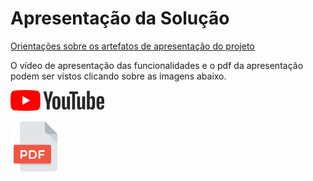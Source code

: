 # Apresentação da Solução

<a href="../docs/10-Apresentação do Projeto.md"> Orientações sobre os artefatos de apresentação do projeto</a>

O vídeo de apresentação das funcionalidades e o pdf da apresentação podem ser vistos clicando sobre as imagens abaixo.

<a href="https://youtu.be/FHNTD9Ar2Uk"><img alt="Vídeo demonstrando as funcionalidades da aplicação" src="../docs/img/youtube-logo.png" width="150px"></a>

<a href="apresentação-do-projeto.pdf"><img alt="Vídeo demonstrando as funcionalidades da aplicação" src="../docs/img/pdf.png" width="80px" height="80px"></a>